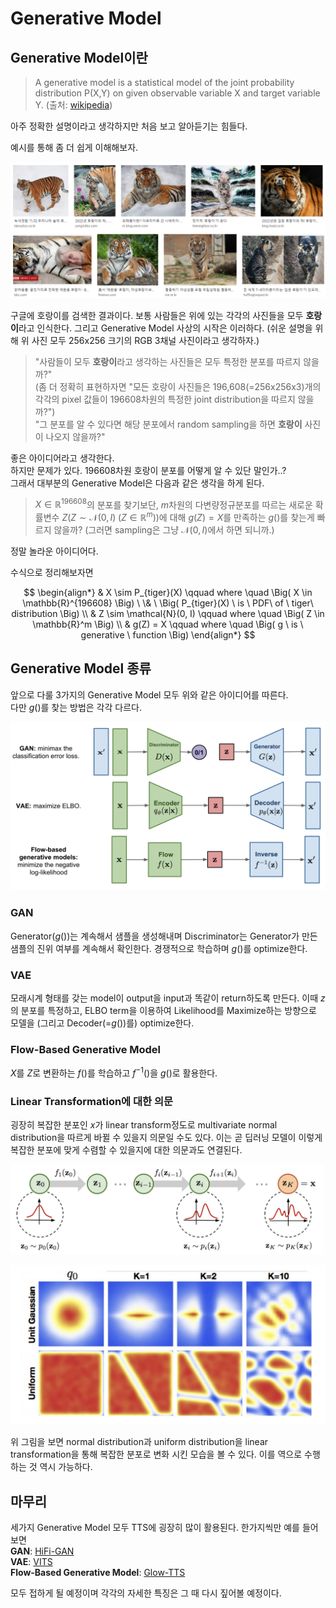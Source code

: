 # Generative Model

## Generative Model이란

> A generative model is a statistical model of the joint probability distribution P(X,Y) on given observable variable X and target variable Y. (출처: [wikipedia](https://en.wikipedia.org/wiki/Generative_model))

아주 정확한 설명이라고 생각하지만 처음 보고 알아듣기는 힘들다.

예시를 통해 좀 더 쉽게 이해해보자.

![tiger](./tiger.png)

구글에 호랑이를 검색한 결과이다. 보통 사람들은 위에 있는 각각의 사진들을 모두 **호랑이**라고 인식한다. 그리고 Generative Model 사상의 시작은 이러하다. (쉬운 설명을 위해 위 사진 모두 256x256 크기의 RGB 3채널 사진이라고 생각하자.)

> "사람들이 모두 **호랑이**라고 생각하는 사진들은 모두 특정한 분포를 따르지 않을까?"  
(좀 더 정확히 표현하자면 "모든 호랑이 사진들은 196,608(=256x256x3)개의 각각의 pixel 값들이 196608차원의 특정한 joint distribution을 따르지 않을까?")  
"그 분포를 알 수 있다면 해당 분포에서 random sampling을 하면 **호랑이** 사진이 나오지 않을까?"

좋은 아이디어라고 생각한다.  
하지만 문제가 있다. 196608차원 호랑이 분포를 어떻게 알 수 있단 말인가..?  
그래서 대부분의 Generative Model은 다음과 같은 생각을 하게 된다.

> $X \in \mathbb{R}^{196608}$의 분포를 찾기보단, $m$차원의 다변량정규분포를 따르는 새로운 확률변수 $Z$($Z \sim \mathcal{N}(0, I) \; (Z \in \mathbb{R}^m)$)에 대해 $g(Z) = X$를 만족하는 $g()$를 찾는게 빠르지 않을까? (그러면 sampling은 그냥 $\mathcal{N}(0, I)$에서 하면 되니까.)

정말 놀라운 아이디어다.

수식으로 정리해보자면

$$
\begin{align*}
& X \sim P_{tiger}(X) \qquad where \quad \Big( X \in \mathbb{R}^{196608} \Big) \ \& \ \Big( P_{tiger}(X) \ is \ PDF\ of \ tiger\ distribution \Big) \\
& Z \sim \mathcal{N}(0, I) \qquad where \quad \Big( Z \in \mathbb{R}^m \Big) \\
& g(Z) = X \qquad where \quad \Big( g \ is \ generative \ function \Big)
\end{align*}
$$

## Generative Model 종류

앞으로 다룰 3가지의 Generative Model 모두 위와 같은 아이디어를 따른다.  
다만 $g()$를 찾는 방법은 각각 다르다.

![generative_models](./generative_models.png)

### GAN

Generator($g()$)는 계속해서 샘플을 생성해내며 Discriminator는 Generator가 만든 샘플의 진위 여부를 계속해서 확인한다. 경쟁적으로 학습하며 $g()$를 optimize한다.

### VAE

모래시계 형태를 갖는 model이 output을 input과 똑같이 return하도록 만든다. 이때 $z$의 분포를 특정하고, ELBO term을 이용하여 Likelihood를 Maximize하는 방향으로 모델을 (그리고 Decoder(=$g()$)를) optimize한다.

### Flow-Based Generative Model

$X$를 $Z$로 변환하는 $f()$를 학습하고 $f^{-1}()$을 $g()$로 활용한다.

### Linear Transformation에 대한 의문

굉장히 복잡한 분포인 $x$가 linear transform정도로 multivariate normal distribution을 따르게 바뀔 수 있을지 의문일 수도 있다. 이는 곧 딥러닝 모델이 이렇게 복잡한 분포에 맞게 수렴할 수 있을지에 대한 의문과도 연결된다.

![normalizing_flow_0](./normalizing_flow_0.png)

![normalizing_flow_1](./normalizing_flow_1.png)

위 그림을 보면 normal distribution과 uniform distribution을 linear transformation을 통해 복잡한 분포로 변화 시킨 모습을 볼 수 있다. 이를 역으로 수행하는 것 역시 가능하다.

## 마무리

세가지 Generative Model 모두 TTS에 굉장히 많이 활용된다. 한가지씩만 예를 들어보면  
**GAN**: [HiFi-GAN](https://arxiv.org/pdf/2010.05646.pdf)  
**VAE**: [VITS](https://arxiv.org/pdf/2106.06103.pdf)  
**Flow-Based Generative Model**: [Glow-TTS](https://arxiv.org/pdf/2005.11129.pdf)

모두 접하게 될 예정이며 각각의 자세한 특징은 그 때 다시 짚어볼 예정이다.
